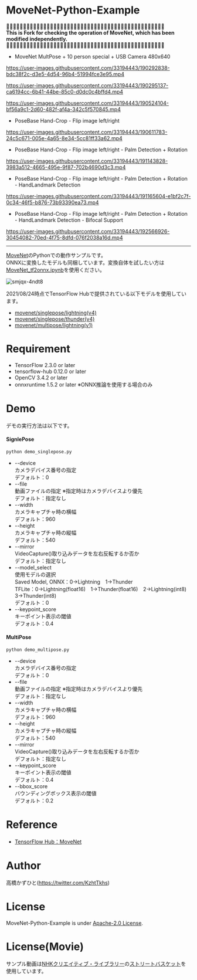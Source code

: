 # MoveNet-Python-Example

:hamster::hamster::hamster::hamster::hamster::hamster::hamster::hamster::hamster::hamster::hamster::hamster::hamster::hamster::hamster::hamster::hamster::hamster::hamster::hamster::hamster::hamster::hamster::hamster::hamster::hamster::hamster::hamster::hamster::hamster::hamster::hamster::hamster::hamster::hamster::hamster::hamster::hamster::hamster::hamster::hamster::hamster::hamster::hamster::hamster::hamster::hamster:  
**This is Fork for checking the operation of MoveNet, which has been modified independently.**  
:hamster::hamster::hamster::hamster::hamster::hamster::hamster::hamster::hamster::hamster::hamster::hamster::hamster::hamster::hamster::hamster::hamster::hamster::hamster::hamster::hamster::hamster::hamster::hamster::hamster::hamster::hamster::hamster::hamster::hamster::hamster::hamster::hamster::hamster::hamster::hamster::hamster::hamster::hamster::hamster::hamster::hamster::hamster::hamster::hamster::hamster::hamster:  

- MoveNet MultPose + 10 person special + USB Camera 480x640

https://user-images.githubusercontent.com/33194443/190292838-bdc38f2c-d3e5-4d54-96b4-51994fce3e95.mp4

https://user-images.githubusercontent.com/33194443/190295137-ca6194cc-6b41-44be-85c0-d0dc0c4bffd4.mp4

https://user-images.githubusercontent.com/33194443/190524104-bf56a9c1-2d60-482f-af4a-342c5f570845.mp4

- PoseBase Hand-Crop - Flip image left/right

https://user-images.githubusercontent.com/33194443/190611783-24c5c671-005e-4a65-8e34-5cc81ff33a62.mp4

- PoseBase Hand-Crop - Flip image left/right - Palm Detection + Rotation

https://user-images.githubusercontent.com/33194443/191143828-3983a512-4665-495e-9f87-702b4690d3c3.mp4

- PoseBase Hand-Crop - Flip image left/right - Palm Detection + Rotation - HandLandmark Detection

https://user-images.githubusercontent.com/33194443/191165604-e1bf2c7f-0c34-46f5-b876-73b93390ea73.mp4

- PoseBase Hand-Crop - Flip image left/right - Palm Detection + Rotation - HandLandmark Detection - Bifocal Support

https://user-images.githubusercontent.com/33194443/192566926-30454082-70ed-4f75-8dfd-076f2038a16d.mp4

---

[MoveNet](https://tfhub.dev/s?q=MoveNet)のPythonでの動作サンプルです。<br>
ONNXに変換したモデルも同梱しています。変換自体を試したい方は[MoveNet_tf2onnx.ipynb](MoveNet_tf2onnx.ipynb)を使用ください。<br>

![smjqx-4ndt8](https://user-images.githubusercontent.com/37477845/130482531-5be5f3e6-0dc9-42bb-80a8-4e7544d9ba7e.gif)

2021/08/24時点でTensorFlow Hubで提供されている以下モデルを使用しています。
* [movenet/singlepose/lightning(v4)](https://tfhub.dev/google/movenet/singlepose/lightning/4)
* [movenet/singlepose/thunder(v4)](https://tfhub.dev/google/movenet/singlepose/thunder/4)
* [movenet/multipose/lightning(v1)](https://tfhub.dev/google/movenet/multipose/lightning/1)

# Requirement 
* TensorFlow 2.3.0 or later
* tensorflow-hub 0.12.0 or later
* OpenCV 3.4.2 or later
* onnxruntime 1.5.2 or later ※ONNX推論を使用する場合のみ


# Demo
デモの実行方法は以下です。
#### SignlePose
```bash
python demo_singlepose.py
```
* --device<br>
カメラデバイス番号の指定<br>
デフォルト：0
* --file<br>
動画ファイルの指定 ※指定時はカメラデバイスより優先<br>
デフォルト：指定なし
* --width<br>
カメラキャプチャ時の横幅<br>
デフォルト：960
* --height<br>
カメラキャプチャ時の縦幅<br>
デフォルト：540
* --mirror<br>
VideoCapture()取り込みデータを左右反転するか否か<br>
デフォルト：指定なし
* --model_select<br>
使用モデルの選択<br>
Saved Model, ONNX：0→Lightning　1→Thunder<br>
TFLite：0→Lightning(float16)　1→Thunder(float16)　2→Lightning(int8)　3→Thunder(int8)<br>
デフォルト：0
* --keypoint_score<br>
キーポイント表示の閾値<br>
デフォルト：0.4

#### MultiPose
```bash
python demo_multipose.py
```
* --device<br>
カメラデバイス番号の指定<br>
デフォルト：0
* --file<br>
動画ファイルの指定 ※指定時はカメラデバイスより優先<br>
デフォルト：指定なし
* --width<br>
カメラキャプチャ時の横幅<br>
デフォルト：960
* --height<br>
カメラキャプチャ時の縦幅<br>
デフォルト：540
* --mirror<br>
VideoCapture()取り込みデータを左右反転するか否か<br>
デフォルト：指定なし
* --keypoint_score<br>
キーポイント表示の閾値<br>
デフォルト：0.4
* --bbox_score<br>
バウンディングボックス表示の閾値<br>
デフォルト：0.2

# Reference
* [TensorFlow Hub：MoveNet](https://tfhub.dev/s?q=MoveNet)

# Author
高橋かずひと(https://twitter.com/KzhtTkhs)
 
# License 
MoveNet-Python-Example is under [Apache-2.0 License](LICENSE).

# License(Movie)
サンプル動画は[NHKクリエイティブ・ライブラリー](https://www.nhk.or.jp/archives/creative/)の[ストリートバスケット](https://www2.nhk.or.jp/archives/creative/material/view.cgi?m=D0002080169_00000)を使用しています。
